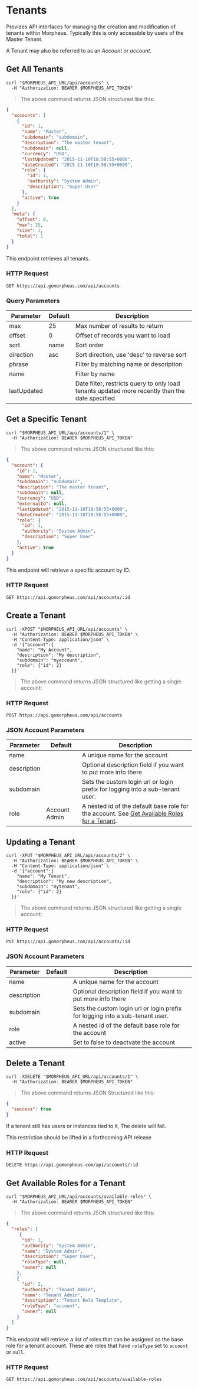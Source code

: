 # Tenants

Provides API interfaces for managing the creation and modification of tenants within Morpheus. Typically this is only accessible by users of the Master Tenant.

<!--
  JD: uhh this "(Typically only accessible by the Master Account)." needs to be investigated. non master account users should not be able to edit other tenant accounts, only their own...
-->

A Tenant may also be referred to as an *Account* or *account*.

## Get All Tenants

```shell
curl "$MORPHEUS_API_URL/api/accounts" \
  -H "Authorization: BEARER $MORPHEUS_API_TOKEN"
```

> The above command returns JSON structured like this:

```json
{
  "accounts": [
    {
      "id": 1,
      "name": "Master",
      "subdomain": "subdomain",
      "description": "The master tenant",
      "subdomain": null,
      "currency": "USD",
      "lastUpdated": "2015-11-10T18:58:55+0000",
      "dateCreated": "2015-11-10T18:58:55+0000",
      "role": {
        "id": 1,
        "authority": "System Admin",
        "description": "Super User"
      },
      "active": true
    }
  ],
  "meta": {
    "offset": 0,
    "max": 25,
    "size": 1,
    "total": 1
  }
}
```

This endpoint retrieves all tenants.

### HTTP Request

`GET https://api.gomorpheus.com/api/accounts`

### Query Parameters

Parameter | Default | Description
--------- | ------- | -----------
max | 25 | Max number of results to return
offset | 0 | Offset of records you want to load
sort | name | Sort order
direction | asc | Sort direction, use 'desc' to reverse sort
phrase |  | Filter by matching name or description
name |  | Filter by name
lastUpdated |  | Date filter, restricts query to only load tenants updated more recently than the date specified


## Get a Specific Tenant

```shell
curl "$MORPHEUS_API_URL/api/accounts/1" \
  -H "Authorization: BEARER $MORPHEUS_API_TOKEN"
```

> The above command returns JSON structured like this:

```json
{
  "account": {
    "id": 1,
    "name": "Master",
    "subdomain": "subdomain",
    "description": "The master tenant",
    "subdomain": null,
    "currency": "USD",
    "externalId": null,
    "lastUpdated": "2015-11-10T18:58:55+0000",
    "dateCreated": "2015-11-10T18:58:55+0000",
    "role": {
      "id": 1,
      "authority": "System Admin",
      "description": "Super User"
    },
    "active": true
  }
}
```

This endpoint will retrieve a specific account by ID.

### HTTP Request

`GET https://api.gomorpheus.com/api/accounts/:id`

## Create a Tenant

```shell
curl -XPOST "$MORPHEUS_API_URL/api/accounts" \
  -H "Authorization: BEARER $MORPHEUS_API_TOKEN" \
  -H "Content-Type: application/json" \
  -d '{"account":{
    "name": "My Account",
    "description": "My description",
    "subdomain": "myaccount",
    "role": {"id": 2}
  }}'
```

> The above command returns JSON structured like getting a single account:

### HTTP Request

`POST https://api.gomorpheus.com/api/accounts`

### JSON Account Parameters

Parameter | Default | Description
--------- | ------- | -----------
name      |  | A unique name for the account
description |  | Optional description field if you want to put more info there
subdomain |  | Sets the custom login url or login prefix for logging into a sub-tenant user.
role      | Account Admin | A nested id of the default base role for the account. See [Get Available Roles for a Tenant](#get-available-roles-for-a-tenant).

## Updating a Tenant

```shell
curl -XPUT "$MORPHEUS_API_URL/api/accounts/2" \
  -H "Authorization: BEARER $MORPHEUS_API_TOKEN" \
  -H "Content-Type: application/json" \
  -d '{"account":{
    "name": "My Tenant",
    "description": "My new description",
    "subdomain": "mytenant",
    "role": {"id": 2}
  }}'
```

> The above command returns JSON structured like getting a single account:

### HTTP Request

`PUT https://api.gomorpheus.com/api/accounts/:id`

### JSON Account Parameters

Parameter | Default | Description
--------- | ------- | -----------
name      |  | A unique name for the account
description |  | Optional description field if you want to put more info there
subdomain |  | Sets the custom login url or login prefix for logging into a sub-tenant user.
role      |  | A nested id of the default base role for the account
active |  | Set to false to deactvate the account

## Delete a Tenant

```shell
curl -XDELETE "$MORPHEUS_API_URL/api/accounts/1" \
  -H "Authorization: BEARER $MORPHEUS_API_TOKEN"
```

> The above command returns JSON Structured like this:

```json
{
  "success": true
}
```

If a tenant still has users or instances tied to it, The delete will fail.

<aside class="info">This restriction should be lifted in a forthcoming API release</aside>

### HTTP Request

`DELETE https://api.gomorpheus.com/api/accounts/:id`


## Get Available Roles for a Tenant

```shell
curl "$MORPHEUS_API_URL/api/accounts/available-roles" \
  -H "Authorization: BEARER $MORPHEUS_API_TOKEN"
```

> The above command returns JSON structured like this:

```json
{
  "roles": [
     {
      "id": 1,
      "authority": "System Admin",
      "name": "System Admin",
      "description": "Super User",
      "roleType": null,
      "owner": null
    },
    {
      "id": 2,
      "authority": "Tenant Admin",
      "name": "Tenant Admin",
      "description": "Tenant Role Template",
      "roleType": "account",
      "owner": null
    }
  ]
}
```

This endpoint will retrieve a list of roles that can be assigned as the base role for a tenant account.  These are roles that have `roleType` set to `account` or `null`.

### HTTP Request

`GET https://api.gomorpheus.com/api/accounts/available-roles`
